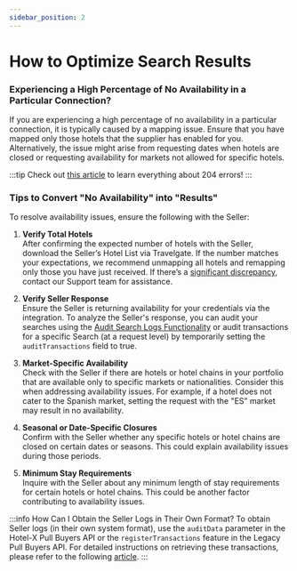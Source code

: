 ```yaml
--- 
sidebar_position: 2
---
```


# How to Optimize Search Results

### Experiencing a High Percentage of No Availability in a Particular Connection?

If you are experiencing a high percentage of no availability in a particular connection, it is typically caused by a mapping issue. Ensure that you have mapped only those hotels that the supplier has enabled for you. Alternatively, the issue might arise from requesting dates when hotels are closed or requesting availability for markets not allowed for specific hotels.

:::tip
Check out [this article](/kb/our-products/are-you-a-buyer/our-methods/lists-of-errors-and-warnings/error-no-results-found) to learn everything about 204 errors!
:::

### Tips to Convert "No Availability" into "Results"

To resolve availability issues, ensure the following with the Seller:

1. **Verify Total Hotels**  
   After confirming the expected number of hotels with the Seller, download the Seller’s Hotel List via Travelgate. If the number matches your expectations, we recommend unmapping all hotels and remapping only those you have just received. If there’s a [significant discrepancy](/kb/connections/connections-content/i-am-not-receiving-the-static-content-expected), contact our Support team for assistance.

2. **Verify Seller Response**  
   Ensure the Seller is returning availability for your credentials via the integration. To analyze the Seller's response, you can audit your searches using the [Audit Search Logs Functionality](/kb/apps/monitoring-apps/logging/how-can-i-download-search-logs) or audit transactions for a specific Search (at a request level) by temporarily setting the `auditTransactions` field to true.

3. **Market-Specific Availability**  
   Check with the Seller if there are hotels or hotel chains in your portfolio that are available only to specific markets or nationalities. Consider this when addressing availability issues. For example, if a hotel does not cater to the Spanish market, setting the request with the "ES" market may result in no availability.

4. **Seasonal or Date-Specific Closures**  
   Confirm with the Seller whether any specific hotels or hotel chains are closed on certain dates or seasons. This could explain availability issues during those periods.

5. **Minimum Stay Requirements**  
   Inquire with the Seller about any minimum length of stay requirements for certain hotels or hotel chains. This could be another factor contributing to availability issues.

:::info How Can I Obtain the Seller Logs in Their Own Format?
To obtain Seller logs (in their own system format), use the `auditData` parameter in the Hotel-X Pull Buyers API or the `registerTransactions` feature in the Legacy Pull Buyers API. For detailed instructions on retrieving these transactions, please refer to the following [article](/kb/apps/monitoring-apps/logging/how-can-i-receive-seller-transactions-in-their-api-format).
:::

